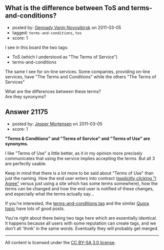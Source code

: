 ## What is the difference between ToS and terms-and-conditions?

- posted by: [Gennady Vanin Novosibirsk](https://stackexchange.com/users/-1/7476-gennady-vanin-novosibirsk) on 2011-03-05
- tagged: `terms-and-conditions`, `tos`
- score: 1

I see in this board the two tags:  

  - ToS (which I understood as "The Terms of Service")   
  - terms-and-conditions  

The same I see for on-line services. Some companies, providing on-line services, have "The Terms and Conditions" while the others "The Terms of Services"  

What are the differences between these terms?  
Are they synonyms?   



## Answer 21175

- posted by: [Jesper Mortensen](https://stackexchange.com/users/-1/1261-jesper-mortensen) on 2011-03-05
- score: 1

<p><strong>"Terms &amp; Conditions" and "Terms of Service" and "Terms of Use" are synonyms.</strong></p>

<p>I like "Terms of Use" a little better, as it in my opinion more precisely communicates that using the service implies accepting the terms. But all 3 are perfectly usable.</p>

<p>Keep in mind that there is a lot more to be said about "Terms of Use" than just the naming. How the end user enters into contract (<a href="http://danashultz.com/blog/2010/03/01/online-terms-can-be-binding-even-if-you-dont-have-to-click/" rel="nofollow">explicitly clicking "I Agree"</a> versus just using a site which has some terms somewhere), how the terms can be changed and how the end user is notified of these changes, and especially what the terms actually say...</p>

<p>If you're interested, the <a href="http://answers.onstartups.com/questions/tagged/terms-and-conditions">terms-and-conditions tag</a> and the similar <a href="http://www.quora.com/Terms-of-Service-Agreements" rel="nofollow">Quora topic</a> have lots of good posts.</p>

<p>You're right about there being two tags here which are essentially identical. It happens because all users with some reputation can create tags, and we don't all 'think' in the same words. Eventually they will probably get merged.</p>




---

All content is licensed under the [CC BY-SA 3.0 license](https://creativecommons.org/licenses/by-sa/3.0/).
